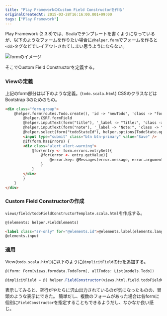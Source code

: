 ```yaml
---
title: "Play FrameworkのCustom Field Constructorを作る"
originalCreatedAt: 2015-03-28T16:16:00.001+09:00
tags: ["Play Framework"]
---
```

Play Framework (2.3.8)では、Scalaでテンプレートを書くようになっているが、以下のようなフォームを作りたい場合に`@helper.form`でフォームを作ると`<dd>`タグなどでレイアウトされてしまい思うようにならない。

![formのイメージ](https://lh3.googleusercontent.com/-ZBWgN1qx2E8/VRZTC2RtH6I/AAAAAAAAOvI/Q29M8POJw04/s600/Screenshot+2015-03-28+16.03.14.png "Screenshot 2015-03-28 16.03.14.png")

そこでCustom Field Constructorを定義する。

<!--more-->

### Viewの定義

上記のform部分は以下のような定義。(`todo.scala.html`)
CSSのクラスなどはBootstrap 3のためのもの。

```html
<div class="form-group">
    @helper.form(routes.Todo.create(), 'id -> "newTodo", 'class -> "form-inline") {
        @helper.CSRF.formField
        @helper.inputText(form("title"), '_label -> "Title:", 'class -> "form-control", 'placeholder -> "Title")
        @helper.inputText(form("note"), '_label -> "Note:", 'class -> "form-control", 'placeholder -> "Note")
        @helper.select(form("todoStateId"), helper.options(TodoState.options), '_label -> "Status:", 'class -> "form-control")
        <input type="submit" class="btn btn-primary" value="Save" />
        @if(form.hasErrors) {
        <div class="alert alert-warning">
            @for(entry <- form.errors.entrySet){
                @for(error <- entry.getValue){
                    @error.key: @Messages(error.message, error.arguments)
                }
            }
        </div>
        }
    }
</div>
```

### Custom Field Constructorの作成

`views/field/todoFieldConstructorTemplate.scala.html`を作成する。

```html
@(elements: helper.FieldElements)

<label class="sr-only" for="@elements.id">@elements.label(elements.lang)</label>
@elements.input
```

### 適用

View(`todo.scala.html`)に以下のように`@implicitField`の行を追加する。

```scala
@(form: Form[views.formdata.TodoForm], allTodos: List[models.Todo])

@implicitField = @{ helper.FieldConstructor(views.html.field.todoFieldConstructorTemplate.f) }
```

表示してみると、空行がやたらに沢山出力されているのが気になったものの、冒頭のような表示にできた。
簡単だし、複数のフォームがあった場合は各formに個別に`FieldConstructor`を指定することもできるようだし、なかなか良い感じ。
